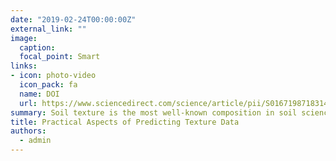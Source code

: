 ```yaml
---
date: "2019-02-24T00:00:00Z"
external_link: ""
image:
  caption: 
  focal_point: Smart
links:
- icon: photo-video
  icon_pack: fa
  name: DOI
  url: https://www.sciencedirect.com/science/article/pii/S0167198718314302
summary: Soil texture is the most well-known composition in soil science. When separate components of the texture are predicted independently in digital soil mapping, there is no guarantee that the separate estimates will sum to 100%. This study was conducted to investigate the effect of different soil texture modelling methods on the estimation of available soil water capacity and the total amount of irrigation water required for wheat production. 
title: Practical Aspects of Predicting Texture Data
authors: 
  - admin
---
```

